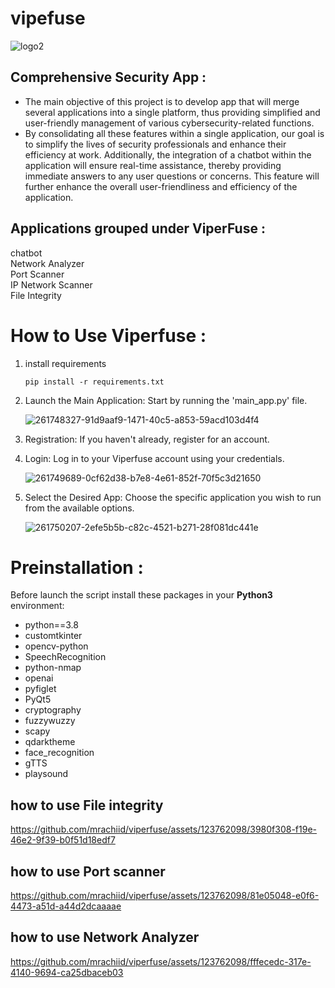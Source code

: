 # vipefuse
![logo2](https://github.com/mrachiid/viperfuse/assets/123762098/0ef8be95-31b8-4dd4-a102-4d975dc614ea)

## Comprehensive Security App :

- The main objective of this project is to develop app that will merge several applications into a single platform, thus providing simplified and user-friendly management of various cybersecurity-related functions.
- By consolidating all these features within a single application, our goal is to simplify the lives of security professionals and enhance their efficiency at work. Additionally, the integration of a chatbot within the application will ensure real-time assistance, thereby providing immediate answers to any user questions or concerns. This feature will further enhance the overall user-friendliness and efficiency of the application.

## Applications grouped under ViperFuse :
chatbot <br/>
Network Analyzer <br/>
Port Scanner <br/>
IP Network Scanner<br/>
File Integrity<br/>

# How to Use Viperfuse :
1. install requirements
   
   ```
   pip install -r requirements.txt
   ```
2. Launch the Main Application: Start by running the 'main_app.py' file.
   
    ![261748327-91d9aaf9-1471-40c5-a853-59acd103d4f4](https://github.com/mrachiid/viperfuse/assets/123762098/1949b625-d5f8-43e3-b036-594f90ba5912)

3. Registration: If you haven't already, register for an account.
4. Login: Log in to your Viperfuse account using your credentials.

   ![261749689-0cf62d38-b7e8-4e61-852f-70f5c3d21650](https://github.com/mrachiid/viperfuse/assets/123762098/29b17da3-4a57-4fe4-9740-878b4a1c8bc7)

5. Select the Desired App: Choose the specific application you wish to run from the available options.

   ![261750207-2efe5b5b-c82c-4521-b271-28f081dc441e](https://github.com/mrachiid/viperfuse/assets/123762098/757e22a7-414f-4366-a0e9-dd7f1c70c918)


# Preinstallation :
Before launch the script install these packages in your **Python3** environment:
- python==3.8
- customtkinter
- opencv-python
- SpeechRecognition
- python-nmap
- openai
- pyfiglet
- PyQt5
- cryptography
- fuzzywuzzy
- scapy
- qdarktheme
- face_recognition
- gTTS
- playsound


## how to use File integrity 
https://github.com/mrachiid/viperfuse/assets/123762098/3980f308-f19e-46e2-9f39-b0f51d18edf7

## how to use Port scanner 
https://github.com/mrachiid/viperfuse/assets/123762098/81e05048-e0f6-4473-a51d-a44d2dcaaaae

## how to use Network Analyzer 
https://github.com/mrachiid/viperfuse/assets/123762098/fffecedc-317e-4140-9694-ca25dbaceb03











